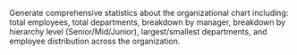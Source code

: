 Generate comprehensive statistics about the organizational chart including: total employees, total departments, breakdown by manager, breakdown by hierarchy level (Senior/Mid/Junior), largest/smallest departments, and employee distribution across the organization.